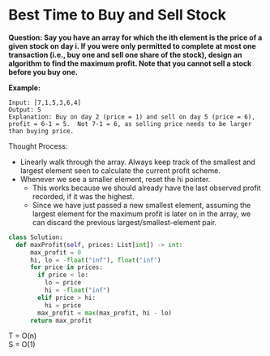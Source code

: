 # Best Time to Buy and Sell Stock

<b>
Question: Say you have an array for which the ith element is the price of a given stock on day i.
If you were only permitted to complete at most one transaction (i.e., buy one and sell one share of the stock), design an algorithm to find the maximum profit. Note that you cannot sell a stock before you buy one. </b>

<b>Example: </b>
``` 
Input: [7,1,5,3,6,4]  
Output: 5  
Explanation: Buy on day 2 (price = 1) and sell on day 5 (price = 6), profit = 6-1 = 5.  Not 7-1 = 6, as selling price needs to be larger than buying price.
```


Thought Process:
* Linearly walk through the array. Always keep track of the smallest and largest element seen to calculate the current profit scheme. 
* Whenever we see a smaller element, reset the hi pointer.
  * This works because we should already have the last observed profit recorded, if it was the highest. 
  * Since we have just passed a new smallest element, assuming the largest element for the maximum profit is later on in the array, we can discard the previous largest/smallest-element pair.

```python
class Solution:
  def maxProfit(self, prices: List[int]) -> int:
      max_profit = 0
      hi, lo = -float("inf"), float("inf")
      for price in prices:
        if price < lo:
          lo = price
          hi = -float("inf")
        elif price > hi:
          hi = price
        max_profit = max(max_profit, hi - lo)
      return max_profit
```
T = O(n)  
S = O(1)  
